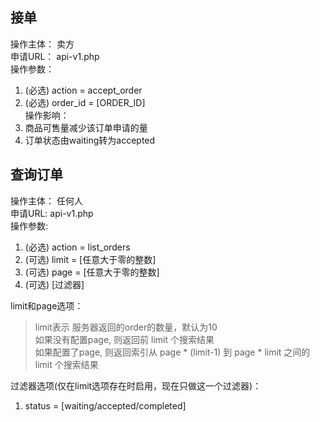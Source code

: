 ## 接单       
操作主体： 卖方        
申请URL：  api-v1.php      
操作参数：   
1.  (必选) action = accept_order          
2.  (必选) order_id = [ORDER_ID]      
操作影响：   
1.  商品可售量减少该订单申请的量      
2.  订单状态由waiting转为accepted      

## 查询订单     
操作主体： 任何人       
申请URL:  api-v1.php      
操作参数:
1.  (必选) action = list_orders   
2.  (可选) limit  = [任意大于零的整数]    
3.  (可选) page   = [任意大于零的整数]
4.  (可选) [过滤器]  

limit和page选项：   
> limit表示 服务器返回的order的数量，默认为10      
> 如果没有配置page, 则返回前 limit 个搜索结果      
> 如果配置了page, 则返回索引从 page * (limit-1) 到 page * limit
> 之间的 limit 个搜索结果

过滤器选项(仅在limit选项存在时启用，现在只做这一个过滤器)：      
1. status = [waiting/accepted/completed]    

